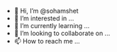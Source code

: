- 👋 Hi, I’m @sohamshet
- 👀 I’m interested in ...
- 🌱 I’m currently learning ...
- 💞️ I’m looking to collaborate on ...
- 📫 How to reach me ...

<!---
sohamshet/sohamshet is a ✨ special ✨ repository because its `README.md` (this file) appears on your GitHub profile.
You can click the Preview link to take a look at your changes.
--->

